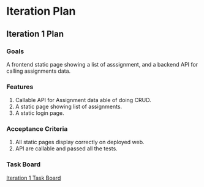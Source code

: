 # Iteration Plan

## Iteration 1 Plan

### Goals
A frontend static page showing a list of asssignment, and a backend API for calling assignments data.

### Features
1. Callable API for Assignment data able of doing CRUD.
2. A static page showing list of assignments.
3. A static login page.

### Acceptance Criteria
1. All static pages display correctly on deployed web.
2. API are callable and passed all the tests.

### Task Board
[Iteration 1 Task Board](https://trello.com/b/k6xMDKLm/iteration-1)